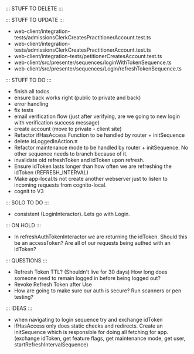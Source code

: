 ::: STUFF TO DELETE :::


::: STUFF TO UPDATE :::
- web-client/integration-tests/admissionsClerkCreatesPractitionerAccount.test.ts
- web-client/integration-tests/admissionsClerkCreatesPractitionerAccount.test.ts
- web-client/integration-tests/petitionerCreatesAccount.test.ts
- web-client/src/presenter/sequences/loginWithTokenSequence.ts
- web-client/src/presenter/sequences/Login/refreshTokenSequence.ts


::: STUFF TO DO :::
- finish all todos
- ensure back works right (public to private and back)
- error handling
- fix tests
- email verification flow (just after verifying, are we going to new login with verification success message)
- create account (move to private - client site)
- Refactor ifHasAccess Function to be handled by router + initSequence 
- delete isLoggedInAction.π
- Refactor maintenance mode to be handled by router + initSequence. No other sequence needs to branch because of it.
- invalidate old refreshToken and idToken upon refresh.
- Ensure idToken lasts longer than how often we are refreshing the idToken (REFRESH_INTERVAL)
- Make app-local.ts not create another webserver just to listen to incoming requests from cognito-local.
- cognit to V3


::: SOLO TO DO :::
- consistent (LoginInteractor). Lets go with Login.


::: ON HOLD :::
- In refreshAuthTokenInteractor we are returning the idToken. Should this be an accessToken? Are all of our requests being authed with an idToken?

::: QUESTIONS :::
- Refresh Token TTL? (Shouldn't live for 30 days) 
  How long does someone need to remain logged in before being logged out?
- Revoke Refresh Token after Use
- How are going to make sure our auth is secure? Run scanners or pen testing? 



::: IDEAS :::
- when navigating to login sequence try and exchange idToken
- ifHasAccess only does static checks and redirects. Create an initSequence which is responsible for doing all fetching for app. (exchange idToken, get feature flags, get maintenance mode, get user, startRefreshIntervalSequence)
